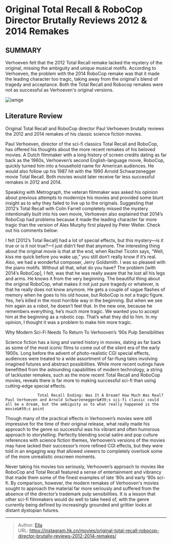 # Original Total Recall &amp; RoboCop Director Brutally Reviews 2012 &amp; 2014 Remakes


## SUMMARY 



  Verhoeven felt that the 2012 Total Recall remake lacked the mystery of the original, missing the ambiguity and unique musical motifs.   According to Verhoeven, the problem with the 2014 RoboCop remake was that it made the leading character too tragic, taking away from the original&#39;s blend of tragedy and acceptance.   Both the Total Recall and Robocop remakes were not as successful as Verhoeven&#39;s original versions.  

![iamge](https://static1.srcdn.com/wordpress/wp-content/uploads/2024/01/arnold-schwernegger-in-total-recall-and-a-robocop-in-his-suit-looking-at-something.jpg)

## Literature Review

Original Total Recall and RoboCop director Paul Verhoeven brutally reviews the 2012 and 2014 remakes of his classic science fiction movies.




Paul Verhoeven, director of the sci-fi classics Total Recall and RoboCop, has offered his thoughts about the more recent remakes of his beloved movies. A Dutch filmmaker with a long history of screen credits dating as far back as the 1960s, Verhoeven’s second English-language movie, RoboCop, quickly turned him into a household name for American audiences. He would also follow up his 1987 hit with the 1990 Arnold Schwarzenegger movie Total Recall. Both movies would later receive far less successful remakes in 2012 and 2014.




Speaking with Metrograph, the veteran filmmaker was asked his opinion about previous attempts to modernize his movies and provided some blunt insight as to why they failed to live up to the originals. Suggesting that 2012’s Total Recall with Colin Farrell completely missed the mystery intentionally built into his own movie, Verhoeven also explained that 2014’s RoboCop had problems because it made the leading character far more tragic than the version of Alex Murphy first played by Peter Weller. Check out his comments below:


I felt [2012’s Total Recall] had a lot of special effects, but this mystery—is it true or is it not true?—I just didn’t feel that anymore. The interesting thing about the original movie is that at the end, when Rachel Ticotin says, “Well, kiss me quick before you wake up,” you still don’t really know if it’s real. Also, we had a wonderful composer, Jerry Goldsmith. I was so pleased with the piano motifs. Without all that, what do you have?
The problem [with 2014’s RoboCop], I felt, was that he was really aware that he lost all his legs and arms. He knows it from the very beginning. The beautiful thing about the original RoboCop, what makes it not just pure tragedy or whatever, is that he really does not know anymore. He gets a couple of vague flashes of memory when he goes to his old house, but RoboCop is not a tragic figure. Yes, he’s killed in the most horrible way in the beginning. But when we see him again as a robot, he doesn’t feel that. In the new one, because he remembers everything, he’s much more tragic. We wanted you to accept him at the beginning as a robotic cop. That’s what they did to him. In my opinion, I thought it was a problem to make him more tragic.






 Why Modern Sci-Fi Needs To Return To Verhooven’s ‘90s Pulp Sensibilities 
          

Science fiction has a long and varied history in movies, dating as far back as some of the most iconic films to come out of the silent era of the early 1900s. Long before the advent of photo-realistic CGI special effects, audiences were treated to a wide assortment of far-flung tales involving imagined futures and abstract possibilities. While more recent outings have benefitted from the astounding capabilities of modern technology, a string of lackluster remakes, such as the more recent Total Recall and RoboCop movies, reveals there is far more to making successful sci-fi than using cutting-edge special effects.

                  Total Recall Ending: Was It A Dream? How Much Was Real?   Paul Verhoeven and Arnold Schwarzenegger&#39;s sci-fi classic could all be a dream, but the ambiguity as to what really happened is the movie&#39;s point   




Though many of the practical effects in Verhooven’s movies were still impressive for the time of their original release, what really made his approach to the genre so successful was his vibrant and often humorous approach to storytelling. Perfectly blending social satire and pop culture references with science fiction themes, Verhooven’s versions of the movies may have lacked their successor’s more refined CGI effects, but they were told in an engaging way that allowed viewers to completely overlook some of the more unrealistic onscreen moments.

Never taking his movies too seriously, Verhooven’s approach to movies like RoboCop and Total Recall featured a sense of entertainment and vibrancy that made them some of the finest examples of late ‘80s and early ‘90s sci-fi. By comparison, however, the modern remakes of Verhooven&#39;s movies sought to approach the material far more seriously and suffered from the absence of the director’s trademark pulp sensibilities. It is a lesson that other sci-fi filmmakers would do well to take heed of, with the genre currently being defined by increasingly grounded and grittier looks at distant dystopian futures.






---

> Author: [Ella](https://instagram.hk.cn/)  
> URL: https://instagram.hk.cn/movies/original-total-recall-robocop-director-brutally-reviews-2012-2014-remakes/  

